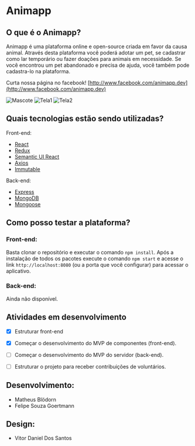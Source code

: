 # Animapp

## O que é o Animapp?

Animapp é uma plataforma online e open-source criada em favor da causa animal. Através desta plataforma você poderá adotar um pet, se cadastrar como lar temporário ou fazer doações para animais em necessidade. Se você encontrou um pet abandonado e precisa de ajuda, você também pode cadastra-lo na plataforma. 

Curta nossa página no facebook! [http://www.facebook.com/animapp.dev](http://www.facebook.com/animapp.dev)

![Mascote](http://i.imgur.com/HYRreHI.png)
![Tela1](http://i.imgur.com/GskS6NH.png)
![Tela2](http://i.imgur.com/XDa192l.png)

## Quais tecnologias estão sendo utilizadas?

Front-end:
* [React](https://facebook.github.io/react/)
* [Redux](http://redux.js.org/)
* [Semantic UI React](http://react.semantic-ui.com)
* [Axios](https://github.com/mzabriskie/axios)
* [Immutable](https://facebook.github.io/immutable-js/)

Back-end:
* [Express](http://expressjs.com)
* [MongoDB](https://www.mongodb.com/)
* [Mongoose](http://mongoosejs.com/)

## Como posso testar a plataforma?

### Front-end:

Basta clonar o repositório e executar o comando `npm install`. Após a instalação de todos os pacotes execute o comando `npm start` e acesse o link `http://localhost:8080` (ou a porta que você configurar) para acessar o aplicativo.

### Back-end:

Ainda não disponível.

## Atividades em desenvolvimento

- [x] Estruturar front-end
- [x] Começar o desenvolvimento do MVP de componentes (front-end).
- [ ] Começar o desenvolvimento do MVP do servidor (back-end).
- [ ] Estruturar o projeto para receber contribuições de voluntários.


## Desenvolvimento:
* Matheus Blödorn
* Felipe Souza Goertmann

## Design:
* Vitor Daniel Dos Santos
